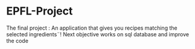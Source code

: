 # EPFL-Project
The final project : An application that gives you recipes matching the selected ingredients¨!
Next objective works on sql database and improve the code
